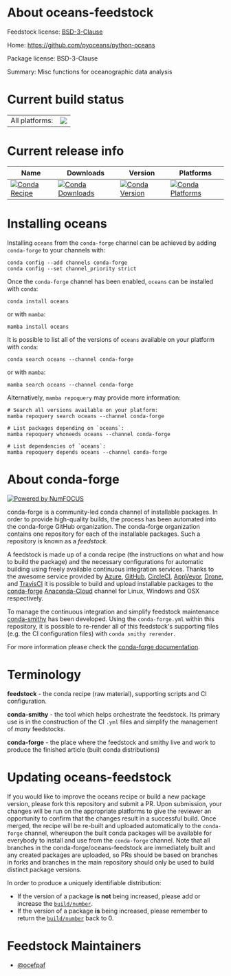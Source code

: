 About oceans-feedstock
======================

Feedstock license: [BSD-3-Clause](https://github.com/conda-forge/oceans-feedstock/blob/main/LICENSE.txt)

Home: https://github.com/pyoceans/python-oceans

Package license: BSD-3-Clause

Summary: Misc functions for oceanographic data analysis

Current build status
====================


<table><tr><td>All platforms:</td>
    <td>
      <a href="https://dev.azure.com/conda-forge/feedstock-builds/_build/latest?definitionId=5501&branchName=main">
        <img src="https://dev.azure.com/conda-forge/feedstock-builds/_apis/build/status/oceans-feedstock?branchName=main">
      </a>
    </td>
  </tr>
</table>

Current release info
====================

| Name | Downloads | Version | Platforms |
| --- | --- | --- | --- |
| [![Conda Recipe](https://img.shields.io/badge/recipe-oceans-green.svg)](https://anaconda.org/conda-forge/oceans) | [![Conda Downloads](https://img.shields.io/conda/dn/conda-forge/oceans.svg)](https://anaconda.org/conda-forge/oceans) | [![Conda Version](https://img.shields.io/conda/vn/conda-forge/oceans.svg)](https://anaconda.org/conda-forge/oceans) | [![Conda Platforms](https://img.shields.io/conda/pn/conda-forge/oceans.svg)](https://anaconda.org/conda-forge/oceans) |

Installing oceans
=================

Installing `oceans` from the `conda-forge` channel can be achieved by adding `conda-forge` to your channels with:

```
conda config --add channels conda-forge
conda config --set channel_priority strict
```

Once the `conda-forge` channel has been enabled, `oceans` can be installed with `conda`:

```
conda install oceans
```

or with `mamba`:

```
mamba install oceans
```

It is possible to list all of the versions of `oceans` available on your platform with `conda`:

```
conda search oceans --channel conda-forge
```

or with `mamba`:

```
mamba search oceans --channel conda-forge
```

Alternatively, `mamba repoquery` may provide more information:

```
# Search all versions available on your platform:
mamba repoquery search oceans --channel conda-forge

# List packages depending on `oceans`:
mamba repoquery whoneeds oceans --channel conda-forge

# List dependencies of `oceans`:
mamba repoquery depends oceans --channel conda-forge
```


About conda-forge
=================

[![Powered by
NumFOCUS](https://img.shields.io/badge/powered%20by-NumFOCUS-orange.svg?style=flat&colorA=E1523D&colorB=007D8A)](https://numfocus.org)

conda-forge is a community-led conda channel of installable packages.
In order to provide high-quality builds, the process has been automated into the
conda-forge GitHub organization. The conda-forge organization contains one repository
for each of the installable packages. Such a repository is known as a *feedstock*.

A feedstock is made up of a conda recipe (the instructions on what and how to build
the package) and the necessary configurations for automatic building using freely
available continuous integration services. Thanks to the awesome service provided by
[Azure](https://azure.microsoft.com/en-us/services/devops/), [GitHub](https://github.com/),
[CircleCI](https://circleci.com/), [AppVeyor](https://www.appveyor.com/),
[Drone](https://cloud.drone.io/welcome), and [TravisCI](https://travis-ci.com/)
it is possible to build and upload installable packages to the
[conda-forge](https://anaconda.org/conda-forge) [Anaconda-Cloud](https://anaconda.org/)
channel for Linux, Windows and OSX respectively.

To manage the continuous integration and simplify feedstock maintenance
[conda-smithy](https://github.com/conda-forge/conda-smithy) has been developed.
Using the ``conda-forge.yml`` within this repository, it is possible to re-render all of
this feedstock's supporting files (e.g. the CI configuration files) with ``conda smithy rerender``.

For more information please check the [conda-forge documentation](https://conda-forge.org/docs/).

Terminology
===========

**feedstock** - the conda recipe (raw material), supporting scripts and CI configuration.

**conda-smithy** - the tool which helps orchestrate the feedstock.
                   Its primary use is in the construction of the CI ``.yml`` files
                   and simplify the management of *many* feedstocks.

**conda-forge** - the place where the feedstock and smithy live and work to
                  produce the finished article (built conda distributions)


Updating oceans-feedstock
=========================

If you would like to improve the oceans recipe or build a new
package version, please fork this repository and submit a PR. Upon submission,
your changes will be run on the appropriate platforms to give the reviewer an
opportunity to confirm that the changes result in a successful build. Once
merged, the recipe will be re-built and uploaded automatically to the
`conda-forge` channel, whereupon the built conda packages will be available for
everybody to install and use from the `conda-forge` channel.
Note that all branches in the conda-forge/oceans-feedstock are
immediately built and any created packages are uploaded, so PRs should be based
on branches in forks and branches in the main repository should only be used to
build distinct package versions.

In order to produce a uniquely identifiable distribution:
 * If the version of a package **is not** being increased, please add or increase
   the [``build/number``](https://docs.conda.io/projects/conda-build/en/latest/resources/define-metadata.html#build-number-and-string).
 * If the version of a package **is** being increased, please remember to return
   the [``build/number``](https://docs.conda.io/projects/conda-build/en/latest/resources/define-metadata.html#build-number-and-string)
   back to 0.

Feedstock Maintainers
=====================

* [@ocefpaf](https://github.com/ocefpaf/)


<!-- dummy commit to enable rerendering -->

